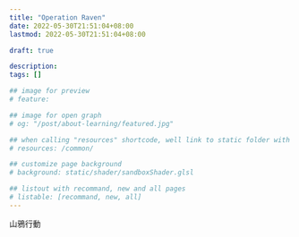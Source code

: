 ```yaml
---
title: "Operation Raven"
date: 2022-05-30T21:51:04+08:00
lastmod: 2022-05-30T21:51:04+08:00

draft: true

description:
tags: []

## image for preview
# feature: 

## image for open graph
# og: "/post/about-learning/featured.jpg"

## when calling "resources" shortcode, well link to static folder with this path 
# resources: /common/

## customize page background
# background: static/shader/sandboxShader.glsl

## listout with recommand, new and all pages
# listable: [recommand, new, all]
---
```


<!--more-->

山鴉行動 


